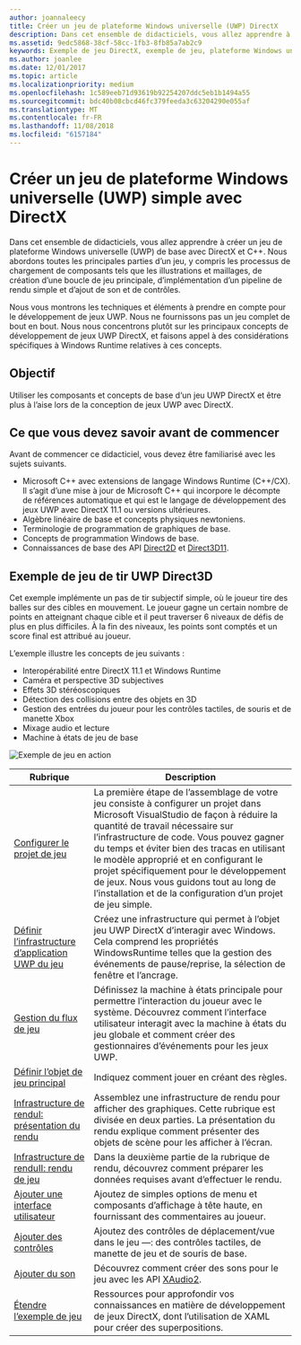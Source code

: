 ```yaml
---
author: joannaleecy
title: Créer un jeu de plateforme Windows universelle (UWP) DirectX
description: Dans cet ensemble de didacticiels, vous allez apprendre à créer un jeu de plateforme Windows universelle (UWP, Universal Windows Platform) de base avec DirectX et C++.
ms.assetid: 9edc5868-38cf-58cc-1fb3-8fb85a7ab2c9
keywords: Exemple de jeu DirectX, exemple de jeu, plateforme Windows universelle (UWP), jeu Direct3D11
ms.author: joanlee
ms.date: 12/01/2017
ms.topic: article
ms.localizationpriority: medium
ms.openlocfilehash: 1c589eeb71d93619b92254207ddc5eb1b1494a55
ms.sourcegitcommit: bdc40b08cbcd46fc379feeda3c63204290e055af
ms.translationtype: MT
ms.contentlocale: fr-FR
ms.lasthandoff: 11/08/2018
ms.locfileid: "6157184"
---
```

# <a name="create-a-simple-universal-windows-platform-uwp-game-with-directx"></a>Créer un jeu de plateforme Windows universelle (UWP) simple avec DirectX

Dans cet ensemble de didacticiels, vous allez apprendre à créer un jeu de plateforme Windows universelle (UWP) de base avec DirectX et C++. Nous abordons toutes les principales parties d’un jeu, y compris les processus de chargement de composants tels que les illustrations et maillages, de création d’une boucle de jeu principale, d’implémentation d’un pipeline de rendu simple et d’ajout de son et de contrôles.

Nous vous montrons les techniques et éléments à prendre en compte pour le développement de jeux UWP. Nous ne fournissons pas un jeu complet de bout en bout. Nous nous concentrons plutôt sur les principaux concepts de développement de jeux UWP DirectX, et faisons appel à des considérations spécifiques à Windows Runtime relatives à ces concepts.

## <a name="objective"></a>Objectif

Utiliser les composants et concepts de base d‘un jeu UWP DirectX et être plus à l’aise lors de la conception de jeux UWP avec DirectX.

## <a name="what-you-need-to-know-before-starting"></a>Ce que vous devez savoir avant de commencer


Avant de commencer ce didacticiel, vous devez être familiarisé avec les sujets suivants.

-   Microsoft C++ avec extensions de langage Windows Runtime (C++/CX). Il s’agit d’une mise à jour de Microsoft C++ qui incorpore le décompte de références automatique et qui est le langage de développement des jeux UWP avec DirectX 11.1 ou versions ultérieures.
-   Algèbre linéaire de base et concepts physiques newtoniens.
-   Terminologie de programmation de graphiques de base.
-   Concepts de programmation Windows de base.
-   Connaissances de base des API [Direct2D](https://msdn.microsoft.com/library/windows/apps/dd370990.aspx) et [Direct3D11](https://msdn.microsoft.com/library/windows/desktop/hh404569).

##  <a name="direct3d-uwp-shooting-game-sample"></a>Exemple de jeu de tir UWP Direct3D


Cet exemple implémente un pas de tir subjectif simple, où le joueur tire des balles sur des cibles en mouvement. Le joueur gagne un certain nombre de points en atteignant chaque cible et il peut traverser 6 niveaux de défis de plus en plus difficiles. À la fin des niveaux, les points sont comptés et un score final est attribué au joueur.

L’exemple illustre les concepts de jeu suivants :

-   Interopérabilité entre DirectX 11.1 et Windows Runtime
-   Caméra et perspective 3D subjectives
-   Effets 3D stéréoscopiques
-   Détection des collisions entre des objets en 3D
-   Gestion des entrées du joueur pour les contrôles tactiles, de souris et de manette Xbox
-   Mixage audio et lecture
-   Machine à états de jeu de base

![Exemple de jeu en action](images/simple-dx-game-overview.png)

| Rubrique | Description |
|-------|-------------|
|[Configurer le projet de jeu](tutorial--setting-up-the-games-infrastructure.md) | La première étape de l’assemblage de votre jeu consiste à configurer un projet dans Microsoft VisualStudio de façon à réduire la quantité de travail nécessaire sur l’infrastructure de code. Vous pouvez gagner du temps et éviter bien des tracas en utilisant le modèle approprié et en configurant le projet spécifiquement pour le développement de jeux. Nous vous guidons tout au long de l’installation et de la configuration d’un projet de jeu simple. |
| [Définir l’infrastructure d’application UWP du jeu](tutorial--building-the-games-uwp-app-framework.md) | Créez une infrastructure qui permet à l’objet jeu UWP DirectX d’interagir avec Windows. Cela comprend les propriétés WindowsRuntime telles que la gestion des événements de pause/reprise, la sélection de fenêtre et l’ancrage.  |
| [Gestion du flux de jeu](tutorial-game-flow-management.md) | Définissez la machine à états principale pour permettre l’interaction du joueur avec le système. Découvrez comment l’interface utilisateur interagit avec la machine à états du jeu globale et comment créer des gestionnaires d’événements pour les jeux UWP. |
| [Définir l’objet de jeu principal](tutorial--defining-the-main-game-loop.md) | Indiquez comment jouer en créant des règles. |
| [Infrastructure de renduI: présentation du rendu](tutorial--assembling-the-rendering-pipeline.md) | Assemblez une infrastructure de rendu pour afficher des graphiques. Cette rubrique est divisée en deux parties. La présentation du rendu explique comment présenter des objets de scène pour les afficher à l’écran. |
| [Infrastructure de renduII: rendu de jeu](tutorial-game-rendering.md) | Dans la deuxième partie de la rubrique de rendu, découvrez comment préparer les données requises avant d’effectuer le rendu. |
| [Ajouter une interface utilisateur](tutorial--adding-a-user-interface.md) | Ajoutez de simples options de menu et composants d’affichage à tête haute, en fournissant des commentaires au joueur. |
| [Ajouter des contrôles](tutorial--adding-controls.md) | Ajoutez des contrôles de déplacement/vue dans le jeu &mdash;: des contrôles tactiles, de manette de jeu et de souris de base. |
| [Ajouter du son](tutorial--adding-sound.md) | Découvrez comment créer des sons pour le jeu avec les API [XAudio2](https://msdn.microsoft.com/library/windows/desktop/ee415813). |
| [Étendre l’exemple de jeu](tutorial-resources.md) | Ressources pour approfondir vos connaissances en matière de développement de jeux DirectX, dont l’utilisation de XAML pour créer des superpositions. |
